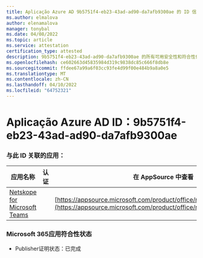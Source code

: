 ```yaml
---
title: Aplicação Azure AD 9b5751f4-eb23-43ad-ad90-da7afb9300ae 的 ID 信息
ms.author: elmalova
author: elenamalova
manager: tonybal
ms.date: 04/08/2022
ms.topic: article
ms.service: attestation
certification_type: attested
description: 9b5751f4-eb23-43ad-ad90-da7afb9300ae 的所有可用安全性和符合性信息。
ms.openlocfilehash: ce602663d45835984d319c9838dc85c666f8db8e
ms.sourcegitcommit: ffdee67a99a6f03cc93fe4d99f00e484b9a8a0e5
ms.translationtype: MT
ms.contentlocale: zh-CN
ms.lasthandoff: 04/10/2022
ms.locfileid: "64752321"
---
```

# <a name="azure-app-id-9b5751f4-eb23-43ad-ad90-da7afb9300ae"></a>Aplicação Azure AD ID：9b5751f4-eb23-43ad-ad90-da7afb9300ae


### <a name="apps-associated-with-this-id"></a>与此 ID 关联的应用：
| **应用名称** | **认证** | **在 AppSource 中查看** |
|--------------|---------------|-----------------------|
| [Netskope for Microsoft Teams](../forward/netskope.netskope_teams.md) |  | [https://appsource.microsoft.com/product/office/netskope.netskope_teams](https://appsource.microsoft.com/product/office/netskope.netskope_teams) |

### <a name="microsoft-365-app-compliance-status"></a>Microsoft 365应用符合性状态
- Publisher证明状态：已完成
